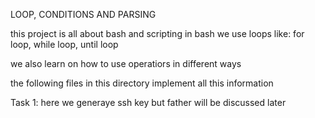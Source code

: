 LOOP, CONDITIONS AND PARSING

this project is all about bash and scripting in bash
we use loops like: for loop, while loop, until loop

we also learn on how to use operatiors in different ways

the following files in this directory implement all this information

Task 1:
here we generaye ssh key but father will be discussed later
